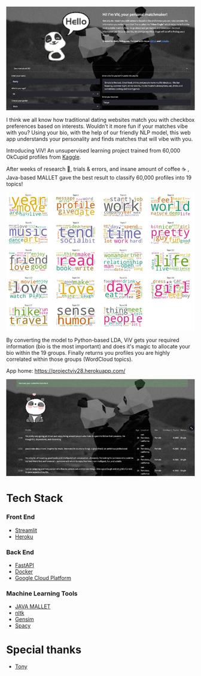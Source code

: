 ![image](https://github.com/yourpandaboy/ViV_frontend/blob/master/images/rsz_1intro_shot.jpg)

I think we all know how traditional dating websites match you with checkbox preferences based on interests. Wouldn’t it more fun if your matches vibe with you? Using your bio, with the help of our friendly NLP model, this web app understands your personality and finds matches that will vibe with you.

Introducing ViV! An unsupervised learning project trained from 60,000 OkCupid profiles from [Kaggle](https://www.kaggle.com/datasets/andrewmvd/okcupid-profiles).

After weeks of research 🧐, trials & errors, and insane amount of coffee ☕️ , Java-based MALLET gave the best result to classify 60,000 profiles into 19 topics!

![image](https://github.com/yourpandaboy/ViV_frontend/blob/master/images/rsz_viv_wordcloud2_8_24.jpg)

By converting the model to Python-based LDA, ViV gets your required information (bio is the most important) and does it's magic to allocate your bio within the 19 groups. Finally returns you profiles you are highly correlated within those groups (WordCloud topics).

App home: https://projectviv28.herokuapp.com/

![image](https://github.com/yourpandaboy/ViV_frontend/blob/master/images/matches3.jpg)

# Tech Stack
### Front End
- <a href="https://streamlit.io/">Streamlit</a>
- <a href="https://www.heroku.com/">Heroku</a>

### Back End
- <a href="https://fastapi.tiangolo.com/">FastAPI</a>
- <a href="https://www.docker.com/">Docker</a>
- <a href="https://cloud.google.com/">Google Cloud Platform</a>


### Machine Learning Tools
- <a href="https://mallet.cs.umass.edu/index.php/Main_Page">JAVA MALLET</a>
- <a href="https://www.nltk.org/index.html">nltk </a>
- <a href="https://radimrehurek.com/gensim/">Gensim </a>
- <a href="https://spacy.io/">Spacy </a>


# Special thanks
- <a href="https://github.com/mechworrior">Tony</a>

